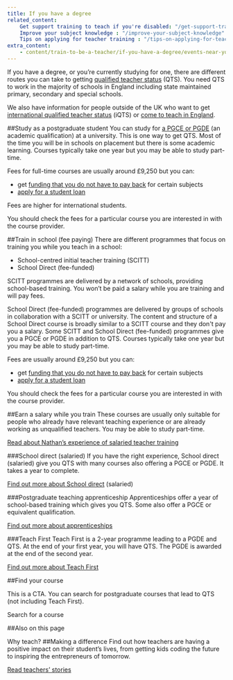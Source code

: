```yaml
---
title: If you have a degree
related_content:
    Get support training to teach if you're disabled: "/get-support-training-to-teach-if-you-are-disabled"
    Improve your subject knowledge : "/improve-your-subject-knowledge"
    Tips on applying for teacher training : "/tips-on-applying-for-teacher-training"
extra_content:
    - content/train-to-be-a-teacher/if-you-have-a-degree/events-near-you
---
```


If you have a degree, or you’re currently studying for one, there are different routes you can take to getting [qualified teacher status](/what-is-qts) (QTS). You need QTS to work in the majority of schools in England including state maintained primary, secondary and special schools.

We also have information for people outside of the UK who want to get [international qualified teacher status](/international-qualified-teacher-status) (iQTS) or [come to teach in England](/come-to-england-to-teach-if-you-are-a-teacher-from-outside-the-uk).

##Study as a postgraduate student
You can study for [a PGCE or PGDE](/what-is-a-pgce) (an academic qualification) at a university. This is one way to get QTS. Most of the time you will be in schools on placement but there is some academic learning. Courses typically take one year but you may be able to study part-time.

Fees for full-time courses are usually around £9,250 but you can:

- get [funding that you do not have to pay back](/funding-your-training#bursaries-and-scholarships) for certain subjects
- [apply for a student loan](/funding-your-training#tuition-fee-and-maintenance-loans)

Fees are higher for international students.

You should check the fees for a particular course you are interested in with the course provider.

##Train in school (fee paying)
There are different programmes that focus on training you while you teach in a school:

- School-centred initial teacher training (SCITT)
- School Direct (fee-funded)

SCITT programmes are delivered by a network of schools, providing school-based training. You won’t be paid a salary while you are training and will pay fees.

School Direct (fee-funded) programmes are delivered by groups of schools in collaboration with a SCITT or university. The content and structure of a School Direct course is broadly similar to a SCITT course and they don't pay you a salary. Some SCITT and School Direct (fee-funded) programmes give you a PGCE or PGDE in addition to QTS. Courses typically take one year but you may be able to study part-time.

Fees are usually around £9,250 but you can:

- get [funding that you do not have to pay back](/funding-your-training#bursaries-and-scholarships) for certain subjects
- [apply for a student loan](/funding-your-training#tuition-fee-and-maintenance-loans)

You should check the fees for a particular course you are interested in with the course provider.

##Earn a salary while you train
These courses are usually only suitable for people who already have relevant teaching experience or are already working as unqualified teachers. You may be able to study part-time.

[Read about Nathan’s experience of salaried teacher training](/my-story-into-teaching/teacher-training-stories/salaried-teacher-training-classroom-learning)

###School direct (salaried)
If you have the right experience, School direct (salaried) give you QTS with many courses also offering a PGCE or PGDE. It takes a year to complete.

[Find out more about School direct](https://www.ucas.com/teaching-option/school-direct-salaried) (salaried)

###Postgraduate teaching apprenticeship
Apprenticeships offer a year of school-based training which gives you QTS. Some also offer a PGCE or equivalent qualification.

[Find out more about apprenticeships](https://www.gov.uk/guidance/provide-training-for-postgraduate-teaching-apprenticeships)

###Teach First
Teach First is a 2-year programme leading to a PGDE and QTS. At the end of your first year, you will have QTS. The PGDE is awarded at the end of the second year.

[Find out more about Teach First](https://www.teachfirst.org.uk/)


##Find your course

This is a CTA. You can search for postgraduate courses that lead to QTS (not including Teach First).

Search for a course

##Also on this page

Why teach?
##Making a difference
Find out how teachers are having a positive impact on their student’s lives, from getting kids coding the future to inspiring the entrepreneurs of tomorrow.

[Read teachers’ stories](/my-story-into-teaching/making-a-difference)


